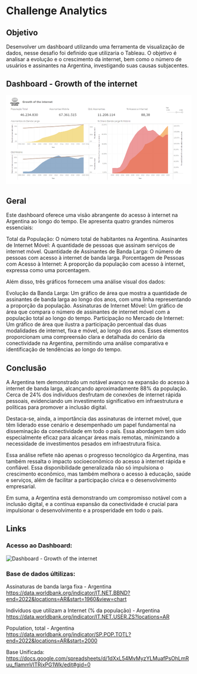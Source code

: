 # Challenge Analytics

## Objetivo
Desenvolver um dashboard utilizando uma ferramenta de visualização de dados, nesse desafio foi definido que utilizaria o Tableau. O objetivo é analisar a evolução e o crescimento da internet, 
bem como o número de usuários e assinantes na Argentina, investigando suas causas subjacentes.

## Dashboard - Growth of the internet
![3](https://raw.githubusercontent.com/thalesbregantin/Challenge---Analytics-Engineer-/main/img/imgdash.PNG)

## Geral
Este dashboard oferece uma visão abrangente do acesso à internet na Argentina ao longo do tempo. Ele apresenta quatro grandes números essenciais:

Total da População: O número total de habitantes na Argentina.
Assinantes de Internet Móvel: A quantidade de pessoas que assinam serviços de internet móvel.
Quantidade de Assinantes de Banda Larga: O número de pessoas com acesso à internet de banda larga.
Porcentagem de Pessoas com Acesso à Internet: A proporção da população com acesso à internet, expressa como uma porcentagem.

Além disso, três gráficos fornecem uma análise visual dos dados:

Evolução da Banda Larga: Um gráfico de área que mostra a quantidade de assinantes de banda larga ao longo dos anos, com uma linha representando a proporção da população.
Assinaturas de Internet Móvel: Um gráfico de área que compara o número de assinantes de internet móvel com a população total ao longo do tempo.
Participação no Mercado de Internet: Um gráfico de área que ilustra a participação percentual das duas modalidades de internet, fixa e móvel, ao longo dos anos.
Esses elementos proporcionam uma compreensão clara e detalhada do cenário da conectividade na Argentina, permitindo uma análise comparativa e identificação de tendências ao longo do tempo.

## Conclusão

A Argentina tem demonstrado um notável avanço na expansão do acesso à internet de banda larga, alcançando aproximadamente 88% da população. Cerca de 24% dos indivíduos desfrutam de conexões de internet rápida pessoais, evidenciando um investimento significativo em infraestrutura e políticas para promover a inclusão digital.

Destaca-se, ainda, a importância das assinaturas de internet móvel, que têm liderado esse cenário e desempenhado um papel fundamental na disseminação da conectividade em todo o país. Essa abordagem tem sido especialmente eficaz para alcançar áreas mais remotas, minimizando a necessidade de investimentos pesados em infraestrutura física.

Essa análise reflete não apenas o progresso tecnológico da Argentina, mas também ressalta o impacto socioeconômico do acesso à internet rápida e confiável. Essa disponibilidade generalizada não só impulsiona o crescimento econômico, mas também melhora o acesso à educação, saúde e serviços, além de facilitar a participação cívica e o desenvolvimento empresarial.

Em suma, a Argentina está demonstrando um compromisso notável com a inclusão digital, e a contínua expansão da conectividade é crucial para impulsionar o desenvolvimento e a prosperidade em todo o país.

## Links

### Acesso ao Dashboard:
![Dashboard - Growth of the internet ](https://public.tableau.com/app/profile/thales.bregantin/viz/Growthoftheinternet_17118159143120/Painel1)

### Base de dados últilizas:

Assinaturas de banda larga fixa - Argentina
https://data.worldbank.org/indicator/IT.NET.BBND?end=2022&locations=AR&start=1960&view=chart

Indivíduos que utilizam a Internet (% da população) - Argentina
https://data.worldbank.org/indicator/IT.NET.USER.ZS?locations=AR

Population, total - Argentina
https://data.worldbank.org/indicator/SP.POP.TOTL?end=2022&locations=AR&start=2000

Base Unificada:
https://docs.google.com/spreadsheets/d/1dXxL54MvMyzYLMuafPsOhLmRuu_fIammVITRjxPG1Wk/edit#gid=0

